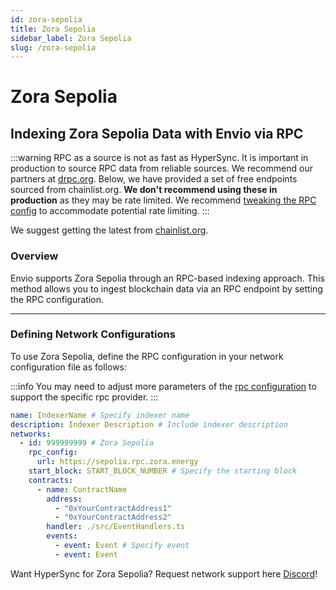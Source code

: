 ```yaml
---
id: zora-sepolia
title: Zora Sepolia
sidebar_label: Zora Sepolia
slug: /zora-sepolia
---
```


# Zora Sepolia

## Indexing Zora Sepolia Data with Envio via RPC

:::warning
RPC as a source is not as fast as HyperSync. It is important in production to source RPC data from reliable sources. We recommend our partners at [drpc.org](https://drpc.org). Below, we have provided a set of free endpoints sourced from chainlist.org. **We don't recommend using these in production** as they may be rate limited. We recommend [tweaking the RPC config](./rpc-sync) to accommodate potential rate limiting.
:::

We suggest getting the latest from [chainlist.org](https://chainlist.org).

### Overview

Envio supports Zora Sepolia through an RPC-based indexing approach. This method allows you to ingest blockchain data via an RPC endpoint by setting the RPC configuration.

---

### Defining Network Configurations

To use Zora Sepolia, define the RPC configuration in your network configuration file as follows:

:::info
You may need to adjust more parameters of the [rpc configuration](./rpc-sync) to support the specific rpc provider. 
:::

```yaml
name: IndexerName # Specify indexer name
description: Indexer Description # Include indexer description
networks:
  - id: 999999999 # Zora Sepolia
    rpc_config:
      url: https://sepolia.rpc.zora.energy 
    start_block: START_BLOCK_NUMBER # Specify the starting block
    contracts:
      - name: ContractName
        address:
          - "0xYourContractAddress1"
          - "0xYourContractAddress2"
        handler: ./src/EventHandlers.ts
        events:
          - event: Event # Specify event
          - event: Event
```

Want HyperSync for Zora Sepolia? Request network support here [Discord](https://discord.gg/fztEvj79m3)!
